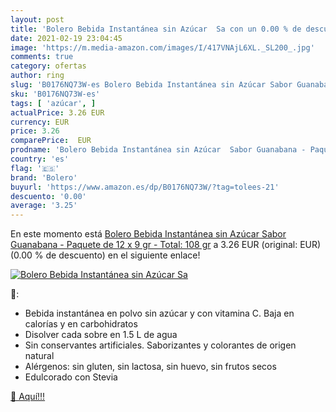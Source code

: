 ```yaml
---
layout: post
title: 'Bolero Bebida Instantánea sin Azúcar  Sa con un 0.00 % de descuento'
date: 2021-02-19 23:04:45
image: 'https://m.media-amazon.com/images/I/417VNAjL6XL._SL200_.jpg'
comments: true
category: ofertas
author: ring
slug: 'B0176NQ73W-es Bolero Bebida Instantánea sin Azúcar Sabor Guanabana -...'
sku: 'B0176NQ73W-es'
tags: [ 'azúcar', ]
actualPrice: 3.26 EUR
currency: EUR
price: 3.26
comparePrice:  EUR
prodname: 'Bolero Bebida Instantánea sin Azúcar  Sabor Guanabana - Paquete de 12 x 9 gr - Total: 108 gr'
country: 'es'
flag: '🇪🇸'
brand: 'Bolero'
buyurl: 'https://www.amazon.es/dp/B0176NQ73W/?tag=tolees-21'
descuento: '0.00'
average: '3.25'
---
```


En este momento está [Bolero Bebida Instantánea sin Azúcar  Sabor Guanabana - Paquete de 12 x 9 gr - Total: 108 gr](https://www.amazon.es/dp/B0176NQ73W/?tag=tolees-21) a 3.26 EUR (original:  EUR) (0.00 %  de descuento) en el siguiente enlace!

[![Bolero Bebida Instantánea sin Azúcar  Sa](https://m.media-amazon.com/images/I/417VNAjL6XL._SL200_.jpg)](https://www.amazon.es/dp/B0176NQ73W/?tag=tolees-21)

🔎:

- Bebida instantánea en polvo sin azúcar y con vitamina C. Baja en calorías y en carbohidratos
- Disolver cada sobre en 1.5 L de agua
- Sin conservantes artificiales. Saborizantes y colorantes de origen natural
- Alérgenos: sin gluten, sin lactosa, sin huevo, sin frutos secos
- Edulcorado con Stevia

[🛒 Aquí!!!](https://www.amazon.es/dp/B0176NQ73W/?tag=tolees-21)
